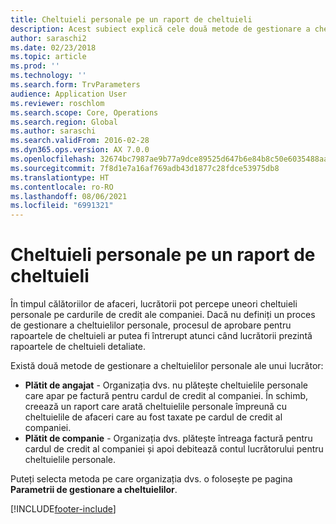 ```yaml
---
title: Cheltuieli personale pe un raport de cheltuieli
description: Acest subiect explică cele două metode de gestionare a cheltuielilor personale ale unui lucrător în Microsoft Dynamics 365 Finance.
author: saraschi2
ms.date: 02/23/2018
ms.topic: article
ms.prod: ''
ms.technology: ''
ms.search.form: TrvParameters
audience: Application User
ms.reviewer: roschlom
ms.search.scope: Core, Operations
ms.search.region: Global
ms.author: saraschi
ms.search.validFrom: 2016-02-28
ms.dyn365.ops.version: AX 7.0.0
ms.openlocfilehash: 32674bc7987ae9b77a9dce89525d647b6e84b8c50e6035488aafdb6a5dec1642
ms.sourcegitcommit: 7f8d1e7a16af769adb43d1877c28fdce53975db8
ms.translationtype: HT
ms.contentlocale: ro-RO
ms.lasthandoff: 08/06/2021
ms.locfileid: "6991321"
---
```

# <a name="personal-expenses-on-an-expense-report"></a>Cheltuieli personale pe un raport de cheltuieli

În timpul călătoriilor de afaceri, lucrătorii pot percepe uneori cheltuieli personale pe cardurile de credit ale companiei. Dacă nu definiți un proces de gestionare a cheltuielilor personale, procesul de aprobare pentru rapoartele de cheltuieli ar putea fi întrerupt atunci când lucrătorii prezintă rapoartele de cheltuieli detaliate. 

Există două metode de gestionare a cheltuielilor personale ale unui lucrător:

- **Plătit de angajat** - Organizația dvs. nu plătește cheltuielile personale care apar pe factură pentru cardul de credit al companiei. În schimb, creează un raport care arată cheltuielile personale împreună cu cheltuielile de afaceri care au fost taxate pe cardul de credit al companiei.
- **Plătit de companie** - Organizația dvs. plătește întreaga factură pentru cardul de credit al companiei și apoi debitează contul lucrătorului pentru cheltuielile personale.

Puteți selecta metoda pe care organizația dvs. o folosește pe pagina **Parametrii de gestionare a cheltuielilor**.


[!INCLUDE[footer-include](../includes/footer-banner.md)]
